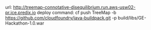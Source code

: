 url: http://treemap-connotative-disequilibrium.run.aws-usw02-pr.ice.predix.io
deploy command: cf push TreeMap -b https://github.com/cloudfoundry/java-buildpack.git -p build/libs/GE-Hackathon-1.0.war

